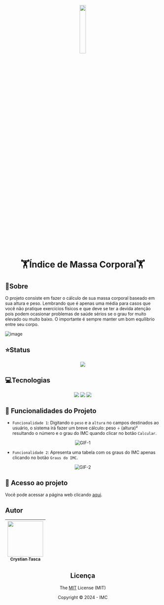 

<div align="center">
 <img width="20%" src="https://github.com/Legolas-2023/IMC/assets/151743336/77c84717-c2b3-475f-b386-045c877fb239">

<h1>
  
  **🏋️Índice de Massa Corporal🏋️**
  
</h1>
</div>

## :bookmark_tabs:Sobre
  <p>O projeto consiste em fazer o cálculo de sua massa corporal baseado em sua altura e peso. Lembrando que é apenas uma média para casos que você não pratique exercícios físicos e que deve se ter a devida atenção pois podem ocasionar problemas de saúde sérios se o grau for muito elevado ou muito baixo. O importante é sempre manter um bom equílibrio entre seu corpo.</p>

![image](https://github.com/Legolas-2023/IMC/assets/151743336/9c6a62f3-2ebd-4ec8-a1ef-acc87af07454)

## :star:Status
<div align="center">

<img src="https://img.shields.io/badge/FINALIZADO-green?style=flat&label=STATUS&labelColor=black">

</div>

## :computer:Tecnologias
<div align="center">

<img src="https://img.shields.io/badge/HTML5-%23E34F26?style=for-the-badge&logo=html5&labelColor=black">

<img src="https://img.shields.io/badge/CSS3-black?style=for-the-badge&logo=css3&labelColor=%231572B6">

<img src="https://img.shields.io/badge/JavaScript-%23F7DF1E?style=for-the-badge&logo=javascript&logoColor=%23F7DF1E&labelColor=black">

</div>

## :hammer: Funcionalidades do Projeto
- `Funcionalidade 1`: Digitando o `peso` e a `altura` no campos destinados ao usuário, o sistema irá fazer um breve cálculo: peso ÷ (altura)² resultando o número e o grau do IMC quando clicar no botão `Calcular`.

<div align="center">

 ![GIF-1](https://github.com/Legolas-2023/IMC/assets/151743336/b004fa9a-6ac3-4aaa-bc7a-868d9e4c756f)

</div>

- `Funcionalidade 2`: Apresenta uma tabela com os graus do IMC apenas clicando no botão `Graus do IMC`.

<div align="center">

![GIF-2](https://github.com/Legolas-2023/IMC/assets/151743336/d507c168-5b2c-4ccb-a340-1cb310ffcdd9)

</div>

## 📁 Acesso ao projeto
Você pode acessar a página web clicando [aqui](https://imc-mauve.vercel.app).

## Autor

| [<img loading="lazy" src="https://avatars.githubusercontent.com/u/151743336?s=400&u=d8307a26ed9672d44b55295e016a1c097809dd18&v=4" width=115><br><sub>Crystian Tasca</sub>](https://github.com/Legolas-2023) |
| :---: |

<div align="center">
 
 ## Licença

 The [MIT](https://github.com/Legolas-2023/IMC/blob/main/LICENSE) License (MIT)

Copyright ©️ 2024 - IMC
</div>

